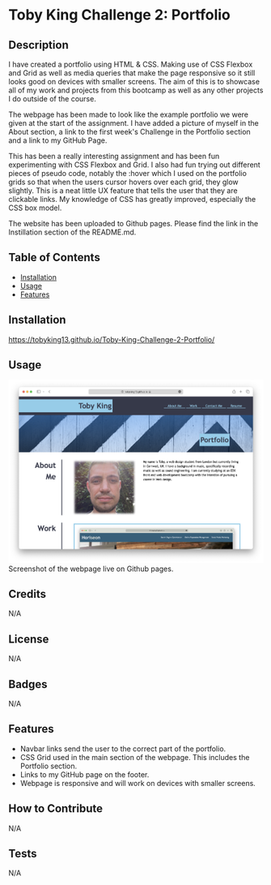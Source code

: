 # Toby King Challenge 2: Portfolio

## Description

I have created a portfolio using HTML & CSS. Making use of CSS Flexbox and Grid as well as media queries that make the page responsive so it still looks good on devices with smaller screens. The aim of this is to showcase all of my work and projects from this bootcamp as well as any other projects I do outside of the course. 

The webpage has been made to look like the example portfolio we were given at the start of the assignment. I have added a picture of myself in the About section, a link to the first week's Challenge in the Portfolio section and a link to my GitHub Page. 

This has been a really interesting assignment and has been fun experimenting with CSS Flexbox and Grid. I also had fun trying out different pieces of pseudo code, notably the :hover which I used on the portfolio grids so that when the users cursor hovers over each grid, they glow slightly. This is a neat little UX feature that tells the user that they are clickable links. My knowledge of CSS has greatly improved, especially the CSS box model. 

The website has been uploaded to Github pages. Please find the link in the Instillation section of the README.md.

## Table of Contents

- [Installation](#installation)
- [Usage](#usage)
- [Features](#features)

## Installation

https://tobyking13.github.io/Toby-King-Challenge-2-Portfolio/

## Usage

![Toby King Portfolio](images/Portfolio-Screenshot.png "Toby King Portfolio" )
Screenshot of the webpage live on Github pages.

## Credits

N/A

## License

N/A

## Badges

N/A

## Features

* Navbar links send the user to the correct part of the portfolio.
* CSS Grid used in the main section of the webpage. This includes the Portfolio section.
* Links to my GitHub page on the footer. 
* Webpage is responsive and will work on devices with smaller screens.

## How to Contribute

N/A

## Tests

N/A